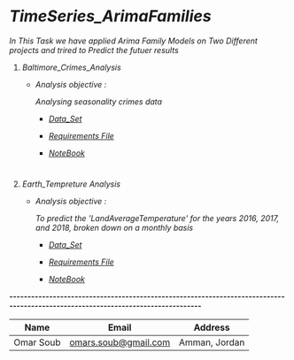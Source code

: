 # *TimeSeries_ArimaFamilies*

*In This Task we have applied Arima Family Models on Two Different projects and trired to Predict the futuer results*

1. *Baltimore_Crimes_Analysis*

    * *Analysis objective :*
    
      *Analysing seasonality crimes data*

      * [*Data_Set*](https://github.com/omars1234/TimeSeries_ArimaFamilies/blob/2d4df13d01d732f7ec6088479f51c8b582b02c37/Baltimore_Crimes_Analysis/Crime_Rate_Data_Baltimore.csv)

      * [*Requirements File*](https://github.com/omars1234/TimeSeries_ArimaFamilies/blob/891e936da1a1169f93dd012a66cd3580c4c31fa6/Baltimore_Crimes_Analysis/requirements.txt)

      * [*NoteBook*](https://github.com/omars1234/TimeSeries_ArimaFamilies/blob/2d4df13d01d732f7ec6088479f51c8b582b02c37/Baltimore_Crimes_Analysis/Baltimore_Crimes.ipynb)      

#

2. *Earth_Tempreture Analysis*

   * *Analysis objective :*

     *To predict the 'LandAverageTemperature' for the years 2016, 2017, and 2018, broken down on a monthly
     basis*

     * [*Data_Set*](https://github.com/omars1234/TimeSeries_ArimaFamilies/blob/3c6d639b5e7676d125d51193af31fc520aaf3779/Earth_Tempreture%20Analysis/GlobalLandTemperatures_GlobalTemperatures.csv)

     * [*Requirements File*](https://github.com/omars1234/TimeSeries_ArimaFamilies/blob/882e96d39ed3f31f046ec20c63e2941a6a0307d2/Earth_Tempreture%20Analysis/requirements.txt)

     * [*NoteBook*](https://github.com/omars1234/TimeSeries_ArimaFamilies/blob/3c6d639b5e7676d125d51193af31fc520aaf3779/Earth_Tempreture%20Analysis/Earth_Tempreture.ipynb)

**---------------------------------------------------------------------------------------------------------------------------------**



|Name|Email|Address|    
|----|-----|-------|     
|Omar Soub|omars.soub@gmail.com|Amman, Jordan|     
